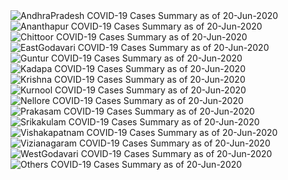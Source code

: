 
<img src="https://deepuhub.github.io/COVID-19/GraphsGenerated/20-Jun-2020/Last24Hrs_AndhraPradesh_20-Jun-2020.jpg" alt="AndhraPradesh COVID-19 Cases Summary as of 20-Jun-2020">
 <br>
<img src="https://deepuhub.github.io/COVID-19/GraphsGenerated/20-Jun-2020/Last24Hrs_Ananthapur_20-Jun-2020.jpg" alt="Ananthapur COVID-19 Cases Summary as of 20-Jun-2020">
 <br>
<img src="https://deepuhub.github.io/COVID-19/GraphsGenerated/20-Jun-2020/Last24Hrs_Chittoor_20-Jun-2020.jpg" alt="Chittoor COVID-19 Cases Summary as of 20-Jun-2020">
 <br>
<img src="https://deepuhub.github.io/COVID-19/GraphsGenerated/20-Jun-2020/Last24Hrs_EastGodavari_20-Jun-2020.jpg" alt="EastGodavari COVID-19 Cases Summary as of 20-Jun-2020">
 <br>
<img src="https://deepuhub.github.io/COVID-19/GraphsGenerated/20-Jun-2020/Last24Hrs_Guntur_20-Jun-2020.jpg" alt="Guntur COVID-19 Cases Summary as of 20-Jun-2020">
 <br>
<img src="https://deepuhub.github.io/COVID-19/GraphsGenerated/20-Jun-2020/Last24Hrs_Kadapa_20-Jun-2020.jpg" alt="Kadapa COVID-19 Cases Summary as of 20-Jun-2020">
 <br>
<img src="https://deepuhub.github.io/COVID-19/GraphsGenerated/20-Jun-2020/Last24Hrs_Krishna_20-Jun-2020.jpg" alt="Krishna COVID-19 Cases Summary as of 20-Jun-2020">
 <br>
<img src="https://deepuhub.github.io/COVID-19/GraphsGenerated/20-Jun-2020/Last24Hrs_Kurnool_20-Jun-2020.jpg" alt="Kurnool COVID-19 Cases Summary as of 20-Jun-2020">
 <br>
<img src="https://deepuhub.github.io/COVID-19/GraphsGenerated/20-Jun-2020/Last24Hrs_Nellore_20-Jun-2020.jpg" alt="Nellore COVID-19 Cases Summary as of 20-Jun-2020">
 <br>
<img src="https://deepuhub.github.io/COVID-19/GraphsGenerated/20-Jun-2020/Last24Hrs_Prakasam_20-Jun-2020.jpg" alt="Prakasam COVID-19 Cases Summary as of 20-Jun-2020">
 <br>
<img src="https://deepuhub.github.io/COVID-19/GraphsGenerated/20-Jun-2020/Last24Hrs_Srikakulam_20-Jun-2020.jpg" alt="Srikakulam COVID-19 Cases Summary as of 20-Jun-2020">
 <br>
<img src="https://deepuhub.github.io/COVID-19/GraphsGenerated/20-Jun-2020/Last24Hrs_Vishakapatnam_20-Jun-2020.jpg" alt="Vishakapatnam COVID-19 Cases Summary as of 20-Jun-2020">
 <br>
<img src="https://deepuhub.github.io/COVID-19/GraphsGenerated/20-Jun-2020/Last24Hrs_Vizianagaram_20-Jun-2020.jpg" alt="Vizianagaram COVID-19 Cases Summary as of 20-Jun-2020">
 <br>
<img src="https://deepuhub.github.io/COVID-19/GraphsGenerated/20-Jun-2020/Last24Hrs_WestGodavari_20-Jun-2020.jpg" alt="WestGodavari COVID-19 Cases Summary as of 20-Jun-2020">
 <br>
 <img src="https://deepuhub.github.io/COVID-19/GraphsGenerated/20-Jun-2020/Last24Hrs_Others_20-Jun-2020.jpg" alt="Others COVID-19 Cases Summary as of 20-Jun-2020">
 <br>

